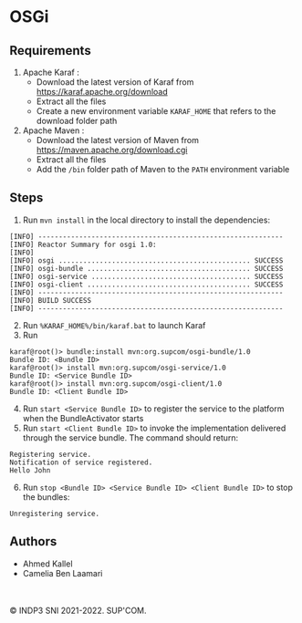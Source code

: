 # OSGi

## Requirements
1. Apache Karaf :
    - Download the latest version of Karaf from https://karaf.apache.org/download
    - Extract all the files
    - Create a new environment variable `KARAF_HOME` that refers to the download folder path
2. Apache Maven :
    - Download the latest version of Maven from https://maven.apache.org/download.cgi
    - Extract all the files
    - Add the `/bin` folder path of Maven to the `PATH` environment variable


## Steps
1. Run `mvn install` in the local directory to install the dependencies:
```
[INFO] ------------------------------------------------------------
[INFO] Reactor Summary for osgi 1.0:
[INFO]
[INFO] osgi ............................................... SUCCESS
[INFO] osgi-bundle ........................................ SUCCESS
[INFO] osgi-service ....................................... SUCCESS
[INFO] osgi-client ........................................ SUCCESS
[INFO] ------------------------------------------------------------
[INFO] BUILD SUCCESS
[INFO] ------------------------------------------------------------
```
2. Run `%KARAF_HOME%/bin/karaf.bat` to launch Karaf
3. Run
```
karaf@root()> bundle:install mvn:org.supcom/osgi-bundle/1.0
Bundle ID: <Bundle ID>
karaf@root()> install mvn:org.supcom/osgi-service/1.0
Bundle ID: <Service Bundle ID>
karaf@root()> install mvn:org.supcom/osgi-client/1.0
Bundle ID: <Client Bundle ID>
```
4. Run `start <Service Bundle ID>` to register the service to the platform when the BundleActivator starts
5. Run `start <Client Bundle ID>` to invoke the implementation delivered through the service bundle. The command should return:
```
Registering service.
Notification of service registered.
Hello John
```
6. Run `stop <Bundle ID> <Service Bundle ID> <Client Bundle ID>` to stop the bundles:
```
Unregistering service.
```


## Authors
- Ahmed Kallel
- Camelia Ben Laamari
<br />
<br />
© INDP3 SNI 2021-2022. SUP'COM.

